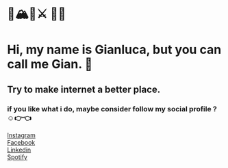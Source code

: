# 🐺🏔🌲⚔️ 🏴‍☠️
# Hi, my name is Gianluca, but you can call me Gian. 👋
## Try to make internet a better place.
### if you like what i do, maybe consider follow my social profile ? ☺️👉️👈️ 

[Instagram](https://www.instagram.com/gianrftcc/)\
[Facebook](https://www.facebook.com/gianluca.raftacco)\
[Linkedin](https://it.linkedin.com/in/gianlucaraftacco)\
[Spotify](https://open.spotify.com/user/xqqr0ahg79vnrhaat3batredc?si=r8hREdMAQ9mxr6XuP4ID-g)

